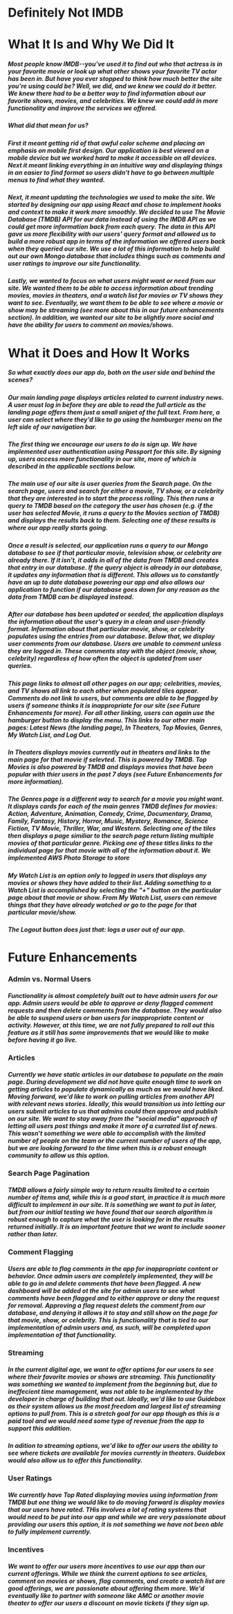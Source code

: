 # Definitely Not IMDB

# What It Is and Why We Did It

##### Most people know IMDB--you've used it to find out who that actress is in your favorite movie or look up what other shows your favorite TV actor has been in. But have you ever stopped to think how much better the site you're using could be? Well, we did, and we knew we could do it better. We knew there had to be a better way to find information about our favorite shows, movies, and celebrities. We knew we could add in more functionality and improve the services we offered.

##### What did that mean for us?

##### First it meant getting rid of that awful color scheme and placing an emphasis on mobile first design. Our application is best viewed on a mobile device but we worked hard to make it accessible on all devices. Next it meant linking everything in an intuitive way and displaying things in an easier to find format so users didn't have to go between multiple menus to find what they wanted. 

##### Next, it meant updating the technologies we used to make the site. We started by designing our app using React and chose to implement hooks and context to make it work more smoothly. We decided to use The Movie Database (TMDB) API for our data instead of using the IMDB API as we could get more information back from each query. The data in this API gave us more flexibility with our users' query format and allowed us to build a more robust app in terms of the information we offered users back when they queried our site. We use a lot of this information to help build out our own Mongo database that includes things such as comments and user ratings to improve our site functionality.

##### Lastly, we wanted to focus on what users might want or need from our site. We wanted them to be able to access information about trending movies, movies in theaters, and a watch list for movies or TV shows they want to see. Eventually, we want them to be able to see where a movie or show may be streaming (see more about this in our future enhancements section). In addition, we wanted our site to be slightly more social and have the ability for users to comment on movies/shows.


# What it Does and How It Works

##### So what exactly does our app do, both on the user side and behind the scenes?

##### Our main landing page displays articles related to current industry news. A user must log in before they are able to read the full article as the landing page offers them just a small snipet of the full text. From here, a user can select where they'd like to go using the hamburger menu on the left side of our navigation bar. 

##### The first thing we encourage our users to do is sign up. We have implemented user authentication using Passport for this site. By signing up, users access more functionality in our site, more of which is described in the applicable sections below.

##### The main use of our site is user queries from the Search page. On the search page, users and search for either a movie, TV show, or a celebrity that they are interested in to start the process rolling. This then runs a query to TMDB based on the category the user has chosen (e.g. if the user has selected Movie, it runs a query to the Movies section of TMDB) and displays the results back to them. Selecting one of these results is where our app really starts going.

##### Once a result is selected, our application runs a query to our Mongo database to see if that particular movie, television show, or celebrity are already there. If it isn't, it adds in all of the data from TMDB and creates that entry in our database. If the query object is already in our database, it updates any information that is different. This allows us to constantly have an up to date database powering our app and also allows our application to function if our database goes down for any reason as the data from TMDB can be displayed instead.

##### After our database has been updated or seeded, the application displays the information about the user's query in a clean and user-friendly format. Information about that particular movie, show, or celebrity populates using the entries from our database. Below that, we display user comments from our database. Users are unable to comment unless they are logged in. These comments stay with the object (movie, show, celebrity) regardless of how often the object is updated from user queries.

##### This page links to almost all other pages on our app; celebrities, movies, and TV shows all link to each other when populated tiles appear. Comments do not link to users, but comments are able to be flagged by users if someone thinks it is inappropriate for our site (see Future Enhancements for more). For all other linking, users can again use the hamburger button to display the menu. This links to our other main pages: Latest News (the landing page), In Theaters, Top Movies, Genres, My Watch List, and Log Out.

##### In Theaters displays movies currently out in theaters and links to the main page for that movie if selevted. This is powered by TMDB. Top Movies is also powered by TMDB and displays movies that have been popular with thier users in the past 7 days (see Future Enhancements for more information).

##### The Genres page is a different way to search for a movie you might want. It displays cards for each of the main genres TMDB defines for movies: Action, Adventure, Animation, Comedy, Crime, Documentary, Drama, Family, Fantasy, History, Horror, Music, Mystery, Romance, Science Fiction, TV Movie, Thriller, War, and Western. Selecting one of the tiles then displays a page similiar to the search page return listing multiple movies of that particular genre. Picking one of these titles links to the individual page for that movie with all of the information about it. We implemented AWS Photo Storage to store 

##### My Watch List is an option only to logged in users that displays any movies or shows they have added to their list. Adding something to a Watch List is accomplished by selecting the "+" button on the particular page about that movie or show. From My Watch List, users can remove things that they have already watched or go to the page for that particular movie/show.

##### The Logout button does just that: logs a user out of our app.

# Future Enhancements

### Admin vs. Normal Users

##### Functionality is almost completely built out to have admin users for our app. Admin users would be able to approve or deny flagged comment requests and then delete comments from the database. They would also be able to suspend users or ban users for inappropriate content or activity. However, at this time, we are not fully prepared to roll out this feature as it still has some improvements that we would like to make before having it go live.

### Articles

##### Currently we have static articles in our database to populate on the main page. During development we did not have quite enough time to work on getting articles to populate dynamically as much as we would have liked. Moving forward, we'd like to work on pulling articles from another API with relevant news stories. Ideally, this would transition us into letting our users submit articles to us that admins could then approve and publish on our site. We want to stay away from the "social media" approach of letting all users post things and make it more of a currated list of news. This wasn't something we were able to accomplish with the limited number of people on the team or the current number of users of the app, but we are looking forward to the time when this is a robust enough community to allow us this option.

### Search Page Pagination

##### TMDB allows a fairly simple way to return results limited to a certain number of items and, while this is a good start, in practice it is much more difficult to implement in our site. It is something we want to put in later, but from our initial testing we have found that our search algorithm is robust enough to capture what the user is looking for in the results returned initially. It is an important feature that we want to include sooner rather than later.

### Comment Flagging

##### Users are able to flag comments in the app for inappropriate content or behavior. Once admin users are completely implemented, they will be able to go in and delete comments that have been flagged. A new dashboard will be added ot the site for admin users to see what comments have been flagged and to either approve or deny the request for removal. Approving a flag request delets the comment from our database, and denying it allows it to stay and still show on the page for that movie, show, or celebrity. This is functionality that is tied to our implementation of admin users and, as such, will be completed upon implementation of that functionality.

### Streaming

##### In the current digital age, we want to offer options for our users to see where their favorite movies or shows are streaming. This functionality was something we wanted to implement from the beginning but, due to ineffecient time mamagement, was not able to be implemented by the developer in charge of building that out. Ideally, we'd like to use Guidebox as their system allows us the most freedom and largest list of streaming options to pull from. This is a stretch goal for our app though as this is a paid tool and we would need some type of revenue from the app to support this addition. 

##### In adition to streaming options, we'd like to offer our users the ability to see where tickets are available for movies currently in theaters. Guidebox would also allow us to offer this functionality.

### User Ratings

##### We currently have Top Rated displaying movies using information from TMDB but one thing we would like to do moving forward is display movies that our users have rated. THis involves a lot of rating systems that would need to be put into our app and while we are very passionate about providing our users this option, it is not something we have not been able to fully implement currently.

### Incentives

##### We want to offer our users more incentives to use our app than our current offerings. While we think the current options to see articles, comment on movies or shows, flag comments, and create a watch list are good offerings, we are passionate about offering them more. We'd eventually like to partner with someone like AMC or another movie theater to offer our users a discount on movie tickets if they sign up.
